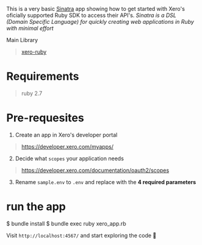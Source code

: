 This is a very basic [Sinatra](https://github.com/sinatra/sinatra) app showing how to get started with Xero's oficially supported Ruby SDK to access their API's.
*Sinatra is a DSL (Domain Specific Language) for quickly creating web applications in Ruby with minimal effort*

Main Library
> [xero-ruby](https://github.com/XeroAPI/xero-ruby)

# Requirements
> ruby 2.7

# Pre-requesites
1) Create an app in Xero's developer portal
> https://developer.xero.com/myapps/

2) Decide what `scopes` your application needs
> https://developer.xero.com/documentation/oauth2/scopes

3) Rename `sample.env` to `.env` and replace with the **4 required parameters**

# run the app
$ bundle install
$ bundle exec ruby xero_app.rb

Visit `http://localhost:4567/` and start exploring the code 🥳
